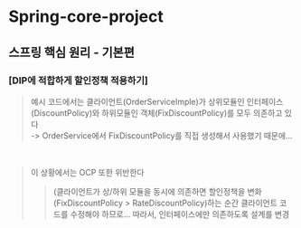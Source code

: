# Spring-core-project
## 스프링 핵심 원리 - 기본편
### [DIP에 적합하게 할인정책 적용하기]
> 예시 코드에서는 클라이언트(OrderServiceImple)가 상위모듈인 인터페이스(DiscountPolicy)와 하위모듈인 객체(FixDiscountPolicy)를 모두 의존하고 있다   
> -> OrderService에서 FixDiscountPolicy를 직접 생성해서 사용했기 때문에...   
<br>   

> 이 상황에서는 OCP 또한 위반한다 
> > (클라이언트가 상/하위 모듈을 동시에 의존하면 할인정책을 변화(FixDiscountPolicy > RateDiscountPolicy)하는 순간 클라이언트 코드를 수정해야 하므로...
> > 따라서, 인터페이스에만 의존하도록 설계를 변경
